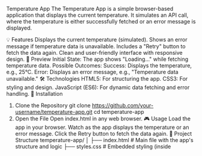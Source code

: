 Temperature App
The Temperature App is a simple browser-based application that displays the current temperature. It simulates an API call, where the temperature is either successfully fetched or an error message is displayed.

💡 Features
Displays the current temperature (simulated).
Shows an error message if temperature data is unavailable.
Includes a "Retry" button to fetch the data again.
Clean and user-friendly interface with responsive design.
🚀 Preview
Initial State:
The app shows "Loading..." while fetching temperature data.
Possible Outcomes:
Success: Displays the temperature, e.g., 25°C.
Error: Displays an error message, e.g., "Temperature data unavailable."
🛠️ Technologies
HTML5: For structuring the app.
CSS3: For styling and design.
JavaScript (ES6): For dynamic data fetching and error handling.
🔧 Installation
1. Clone the Repository
git clone https://github.com/your-username/temperature-app.git
cd temperature-app
2. Open the File
Open index.html in any web browser.
🎮 Usage
Load the app in your browser.
Watch as the app displays the temperature or an error message.
Click the Retry button to fetch the data again.
📂 Project Structure
temperature-app/
│
├── index.html    # Main file with the app's structure and logic
├── styles.css    # Embedded styling (inside <style> tag)
└── app.js        # Embedded JavaScript (inside <script> tag)
📸 Screenshots
1. While Fetching Temperature:
<img src="https://via.placeholder.com/300x200.png?text=Loading..." alt="Loading Screen">
2. Successful Fetch:
<img src="https://via.placeholder.com/300x200.png?text=25°C" alt="Temperature Display">
3. Error Message:
<img src="https://via.placeholder.com/300x200.png?text=Error+Screen" alt="Error Display">
✨ Inspiration
This app was created to practice Promise-based data fetching and UI updates in JavaScript.

📜 License
This project is licensed under the MIT License.

